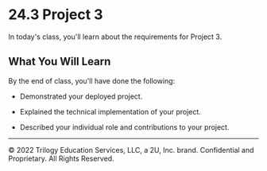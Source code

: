# 24.3 Project 3
In today's class, you'll learn about the requirements for Project 3.

## What You Will Learn
By the end of class, you'll have done the following:

* Demonstrated your deployed project.

* Explained the technical implementation of your project.

* Described your individual role and contributions to your project.

---
© 2022 Trilogy Education Services, LLC, a 2U, Inc. brand. Confidential and Proprietary. All Rights Reserved.